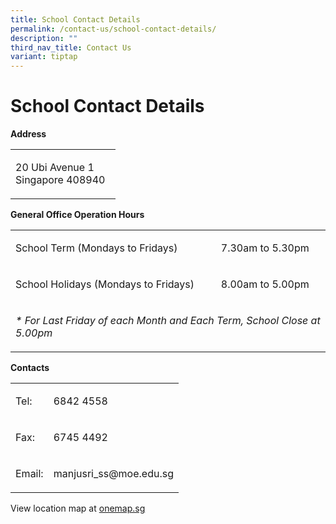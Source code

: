```yaml
---
title: School Contact Details
permalink: /contact-us/school-contact-details/
description: ""
third_nav_title: Contact Us
variant: tiptap
---
```

<h1>School Contact Details</h1>
<p><strong>Address</strong>
</p>
<table style="minWidth: 25px">
<colgroup>
<col>
</colgroup>
<tbody>
<tr>
<td rowspan="1" colspan="1">
<p>20 Ubi Avenue 1
<br>Singapore 408940 &nbsp;</p>
</td>
</tr>
</tbody>
</table>
<p><strong>General Office Operation Hours</strong>
</p>
<table style="minWidth: 50px">
<colgroup>
<col>
<col>
</colgroup>
<tbody>
<tr>
<td rowspan="1" colspan="1">
<p>School Term (Mondays to Fridays)</p>
</td>
<td rowspan="1" colspan="1">
<p>7.30am to 5.30pm</p>
</td>
</tr>
<tr>
<td rowspan="1" colspan="1">
<p>School Holidays (Mondays to Fridays)</p>
</td>
<td rowspan="1" colspan="1">
<p>8.00am to 5.00pm</p>
</td>
</tr>
<tr>
<td rowspan="1" colspan="2">
<p><em>* For Last Friday of each Month and Each Term, School Close at 5.00pm</em>
</p>
</td>
</tr>
</tbody>
</table>
<p><strong>Contacts</strong>
</p>
<table style="minWidth: 50px">
<colgroup>
<col>
<col>
</colgroup>
<tbody>
<tr>
<td rowspan="1" colspan="1">
<p>Tel:</p>
</td>
<td rowspan="1" colspan="1">
<p>6842 4558</p>
</td>
</tr>
<tr>
<td rowspan="1" colspan="1">
<p>Fax:</p>
</td>
<td rowspan="1" colspan="1">
<p>6745 4492</p>
</td>
</tr>
<tr>
<td rowspan="1" colspan="1">
<p>Email:</p>
</td>
<td rowspan="1" colspan="1">
<p>manjusri_ss@moe.edu.sg</p>
</td>
</tr>
</tbody>
</table>
<p>View location map at&nbsp;<a href="https://www.onemap.gov.sg/?SearchVal=408940&amp;LW:Y&amp;wO5d:IfYIR_J,IhqhI_f,Iaqbf_c,Ihacc_R,c" rel="noopener noreferrer nofollow" target="_blank">onemap.sg</a>
</p>
<p></p>